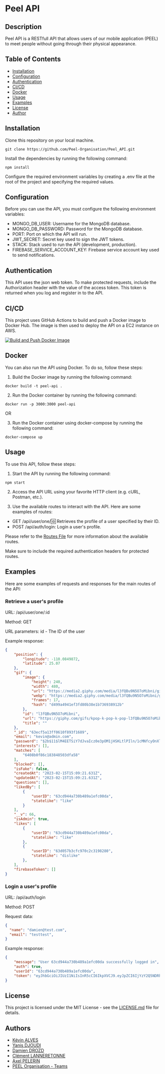 # Peel API
## Description
Peel API is a RESTfull API that allows users of our mobile application (PEEL) to meet people without going through their physical appearance.

## Table of Contents
- [Installation](#Installation)
- [Configuration](#Configuration)
- [Authentication](#Authentication)
- [CI/CD](#CI/CD)
- [Docker](#Docker)
- [Usage](#Usage)
- [Examples](#Examples)
- [License](#License)
- [Author](#Author)

## Installation
Clone this repository on your local machine.

```shell
git clone https://github.com/Peel-Organisation/Peel_API.git
```

Install the dependencies by running the following command:

```shell
npm install
```

Configure the required environment variables by creating a .env file at the root of the project and specifying the required values.

## Configuration

Before you can use the API, you must configure the following environment variables:

- MONGO_DB_USER: Username for the MongoDB database.
- MONGO_DB_PASSWORD: Password for the MongoDB database.
- PORT: Port on which the API will run.
- JWT_SECRET: Secret key used to sign the JWT tokens.
- STACK: Stack used to run the API (development, production).
- FIREBASE_SERVICE_ACCOUNT_KEY: Firebase service account key used to send notifications.

## Authentication

This API uses the json web token. To make protected requests, include the Authorization header with the value of the access token. This token is returned when you log and register in to the API.

## CI/CD
This project uses GitHub Actions to build and push a Docker image to Docker Hub. The image is then used to deploy the API on a EC2 instance on AWS.

[![Build and Push Docker Image](https://github.com/Peel-Organisation/Peel_API/actions/workflows/docker-image.yml/badge.svg?branch=main)](https://github.com/Peel-Organisation/Peel_API/actions/workflows/docker-image.yml)


## Docker

You can also run the API using Docker. To do so, follow these steps:

1. Build the Docker image by running the following command:

```shell
docker build -t peel-api .
```

2. Run the Docker container by running the following command:

```shell 
docker run -p 3000:3000 peel-api
```

OR

3. Run the Docker container using docker-compose by running the following command:

```shell
docker-compose up
```

## Usage

To use this API, follow these steps:

1. Start the API by running the following command:

```shell
npm start
```

2. Access the API URL using your favorite HTTP client (e.g. cURL, Postman, etc.).

3. Use the available routes to interact with the API. Here are some examples of routes:

- GET /api/user/one/:id: Retrieves the profile of a user specified by their ID.
- POST /api/auth/login: Login a user's profile.

Please refer to the [Routes File]("./src/routes") for more information about the available routes.

Make sure to include the required authentication headers for protected routes.

## Examples
Here are some examples of requests and responses for the main routes of the API:

### Retrieve a user's profile

URL: /api/user/one/:id

Method: GET

URL parameters: id - The ID of the user

Example response:

```json
{
    "position": {
        "longitude": -110.0849872,
        "latitude": 25.07
    },
    "gif": {
        "image": {
            "height": 240,
            "width": 480,
            "url": "https://media2.giphy.com/media/l3fQBu9N5O7oMibni/giphy.gif?cid=6ad99b0edea9846369861813cc9ffe2dc1e81d84a81e6834&rid=giphy.gif&ct=g",
            "webp": "https://media2.giphy.com/media/l3fQBu9N5O7oMibni/giphy.webp?cid=6ad99b0edea9846369861813cc9ffe2dc1e81d84a81e6834&rid=giphy.webp&ct=g",
            "frames": 17,
            "hash": "d499a4941ef3fd80b38e1b736938912b"
        },
        "id": "l3fQBu9N5O7oMibni",
        "url": "https://giphy.com/gifs/kpop-k-pop-k-pop-l3fQBu9N5O7oMibni",
        "title": ""
    },
    "_id": "63ecf5a13ff0610f893f1689",
    "email": "kevin@admin.com",
    "password": "$2b$11$lM4EETSiY7dJvaIcz0e3pOM1jHSKLtlPIln/1cMNfcyOnXlpi.auO",
    "interests": [],
    "matches": [
        "6408b0f86c183848503dfa58"
    ],
    "blocked": [],
    "isFake": false,
    "createdAt": "2023-02-15T15:09:21.631Z",
    "updatedAt": "2023-02-15T15:09:21.631Z",
    "questions": [],
    "likedBy": [
        {
            "userID": "63cd944a730b489a1efc00da",
            "statelike": "like"
        }
    ],
    "__v": 66,
    "isAdmin": true,
    "likes": [
        {
            "userID": "63cd944a730b489a1efc00da",
            "statelike": "like"
        },
        {
            "userID": "63d057b3cfc970c2c3198280",
            "statelike": "dislike"
        },
    ],
    "firebaseToken": []
}
```

### Login a user's profile

URL: /api/auth/login

Method: POST

Request data:

```json
{
  "name": "damien@test.com",
  "email": "testtest",
}
```

Example response:

```json
{
    "message": "User 63cd944a730b489a1efc00da successfully logged in",
    "auth": true,
    "userId": "63cd944a730b489a1efc00da",
    "token": "eyJhbGciOiJIUzI1NiIsInR5cCI6IkpXVCJ9.eyJpZCI6IjYzY2Q5NDRhNzMwYjQ4OWExZWZjMDBkYSIsImlhdCI6MTY4NDE0MzIzMH0.eWtg_bIQQt9azTRG6rUoZlDOc8FDfo8qXlaU30TMHTo"
}
```

## License

This project is licensed under the MIT License - see the [LICENSE.md](LICENSE.md) file for details.

## Authors

- [Kévin ALVES](@KevOneRedOne)
- [Yanis DJOUDI](@Tadayoshi123)
- [Damien DROZD](@DamienDrozd)
- [Clément LANNERETONNE](@clement-lnr)
- [Axel PELERIN](@apelerin)
- [PEEL Organisation - Teams](@PeelOrganisation)


